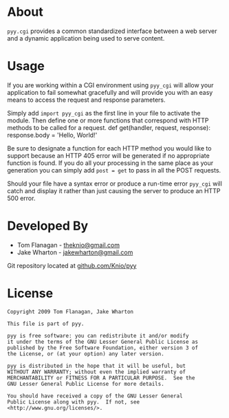 About
=====
`pyy.cgi` provides a common standardized interface between a web server and a
dynamic application being used to serve content.


Usage
=====
If you are working within a CGI environment using `pyy_cgi` will allow your
application to fail somewhat gracefully and will provide you with an easy means
to access the request and response parameters.

Simply add `import pyy_cgi` as the first line in your file to activate the
module. Then define one or more functions that correspond with HTTP methods to
be called for a request.
    def get(handler, request, response):
        response.body = 'Hello, World!'

Be sure to designate a function for each HTTP method you would like to support
because an HTTP 405 error will be generated if no appropriate function is
found. If you do all your processing in the same place as your generation you
can simply add `post = get` to pass in all the POST requests.

Should your file have a syntax error or produce a run-time error `pyy_cgi` will
catch and display it rather than just causing the server to produce an HTTP 500
error.


Developed By
============
* Tom Flanagan - <theknio@gmail.com>
* Jake Wharton - <jakewharton@gmail.com>

Git repository located at
[github.com/Knio/pyy](http://github.com/Knio/pyy)


License
=======
    Copyright 2009 Tom Flanagan, Jake Wharton
    
    This file is part of pyy.
    
    pyy is free software: you can redistribute it and/or modify
    it under the terms of the GNU Lesser General Public License as
    published by the Free Software Foundation, either version 3 of
    the License, or (at your option) any later version.
    
    pyy is distributed in the hope that it will be useful, but
    WITHOUT ANY WARRANTY; without even the implied warranty of
    MERCHANTABILITY or FITNESS FOR A PARTICULAR PURPOSE.  See the
    GNU Lesser General Public License for more details.
    
    You should have received a copy of the GNU Lesser General
    Public License along with pyy.  If not, see
    <http://www.gnu.org/licenses/>.
